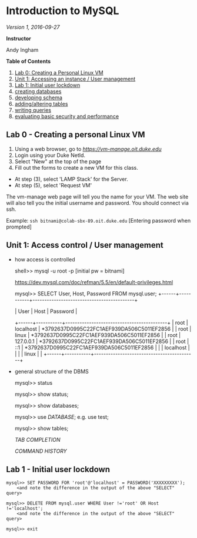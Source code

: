 Introduction to MySQL
=====================

*Version 1, 2016-09-27*

**Instructor**

Andy Ingham

**Table of Contents**

1. [Lab 0: Creating a Personal Linux VM](#lab0)
2. [Unit 1: Accessing an instance / User management](#unit1)
3. [Lab 1: Initial user lockdown](#lab1)
4. [creating databases](#unit2)
5. [developing schema](#unit3)
6. [adding/altering tables](#unit4)
7. [writing queries](#unit5)
8. [evaluating basic security and performance](#unit6)

<a name='lab0'></a>
## Lab 0 - Creating a personal Linux VM

1. Using a web browser, go to *https://vm-manage.oit.duke.edu*
2. Login using your Duke NetId.
3. Select "New" at the top of the page
4. Fill out the forms to create a new VM for this class.
  * At step (3), select 'LAMP Stack' for the Server.
  * At step (5), select 'Request VM'

The vm-manage web page will tell you the name for your VM. The web site will also tell you the initial username and password. You should connect via ssh.

Example: `ssh bitnami@colab-sbx-89.oit.duke.edu` [Entering password when prompted]

<a name='unit1'></a>
## Unit 1: Access control / User management
  * how access is controlled
  
  	shell>> mysql -u root -p
		[initial pw = bitnami]
		
  	https://dev.mysql.com/doc/refman/5.5/en/default-privileges.html

	mysql>> SELECT User, Host, Password FROM mysql.user;
	+------+-----------+-------------------------------------------+
	
	| User | Host      | Password                                  |
	
	+------+-----------+-------------------------------------------+
	| root | localhost | *3792637D0995C22FC1AEF939DA506C5011EF2856 |
	| root | linux     | *3792637D0995C22FC1AEF939DA506C5011EF2856 |
	| root | 127.0.0.1 | *3792637D0995C22FC1AEF939DA506C5011EF2856 |
	| root | ::1       | *3792637D0995C22FC1AEF939DA506C5011EF2856 |
	|      | localhost |                                           |
	|      | linux     |                                           |
	+------+-----------+-------------------------------------------+
	
  * general structure of the DBMS
  
	mysql>> status

	mysql>> show status;

	mysql>> show databases;

	mysql>> use *DATABASE*;
		e.g. use test;

	mysql>> show tables;
	  	
	*TAB COMPLETION*
	
	*COMMAND HISTORY*


<a name='lab1'></a>
## Lab 1 - Initial user lockdown
	
	mysql>> SET PASSWORD FOR 'root'@'localhost' = PASSWORD('XXXXXXXXX');
		<and note the difference in the output of the above "SELECT" query>
		
	mysql>> DELETE FROM mysql.user WHERE User !='root' OR Host !='localhost';
		<and note the difference in the output of the above "SELECT" query>
		
	mysql>> exit
	